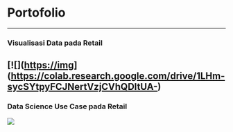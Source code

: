 # Portofolio
---
### Visualisasi Data pada Retail

[![]([https://img](https://img.shields.io/badge/Google_Colab-Run_on_Google_Colab-orange?logo=googlecolab&style=flat-square)](https://colab.research.google.com/drive/1LHm-sycSYtpyFCJNertVzjCVhQDItUA-)
---
### Data Science Use Case pada Retail

[![]([https://img.shields.io/badge/Google%20Docs-Run%20on%20Google%20Docs-blue?style=flat-square&logo=googlesheets)](https://docs.google.com/document/d/1E0xkzFhKqkG4VfBiEO_rkk5A1mJYmGqvKFT1x4m6NxU/edit?usp=sharing)
